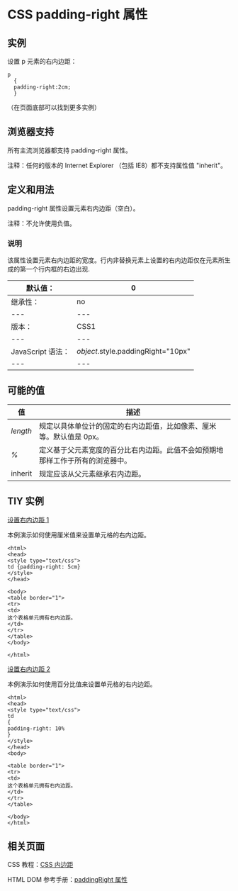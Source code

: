 # CSS padding-right 属性



## 实例

设置 p 元素的右内边距：

```
p
  {
  padding-right:2cm;
  }

```

（在页面底部可以找到更多实例）

## 浏览器支持

所有主流浏览器都支持 padding-right 属性。

注释：任何的版本的 Internet Explorer （包括 IE8）都不支持属性值 "inherit"。

## 定义和用法

padding-right 属性设置元素右内边距（空白）。

注释：不允许使用负值。

### 说明

该属性设置元素右内边距的宽度。行内非替换元素上设置的右内边距仅在元素所生成的第一个行内框的右边出现.

| 默认值： | 0 |
| --- | --- |
| 继承性： | no |
| --- | --- |
| 版本： | CSS1 |
| --- | --- |
| JavaScript 语法： | _object_.style.paddingRight="10px" |
| --- | --- |

## 可能的值

| 值 | 描述 |
| --- | --- |
| _length_ | 规定以具体单位计的固定的右内边距值，比如像素、厘米等。默认值是 0px。 |
| _%_ | 定义基于父元素宽度的百分比右内边距。此值不会如预期地那样工作于所有的浏览器中。 |
| inherit | 规定应该从父元素继承右内边距。 |

## TIY 实例

[设置右内边距 1](/tiy/t.asp?f=csse_padding-right)

本例演示如何使用厘米值来设置单元格的右内边距。

```
<html>
<head>
<style type="text/css">
td {padding-right: 5cm}
</style>
</head>

<body>
<table border="1">
<tr>
<td>
这个表格单元拥有右内边距。
</td>
</tr>
</table>
</body>

</html>

```

[设置右内边距 2](/tiy/t.asp?f=csse_padding-right_percent)

本例演示如何使用百分比值来设置单元格的右内边距。

```
<html>
<head>
<style type="text/css">
td
{
padding-right: 10%
}
</style>
</head>
<body>

<table border="1">
<tr>
<td>
这个表格单元拥有右内边距。
</td>
</tr>
</table>

</body>
</html>

```

## 相关页面

CSS 教程：[CSS 内边距](/css/css_padding.asp "CSS 内边距")

HTML DOM 参考手册：[paddingRight 属性](/jsref/prop_style_paddingright.asp "HTML DOM paddingRight 属性")



